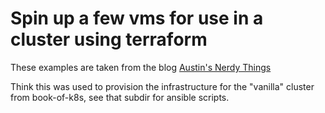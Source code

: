 Spin up a few vms for use in a cluster using terraform
======================================================

These examples are taken from the blog [Austin's Nerdy Things](https://austinsnerdythings.com/)


Think this was used to provision the infrastructure for the "vanilla" cluster
from book-of-k8s, see that subdir for ansible scripts.
